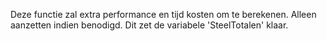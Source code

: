 Deze functie zal extra performance en tijd kosten om te berekenen. Alleen aanzetten indien benodigd. Dit zet de variabele 'SteelTotalen' klaar.